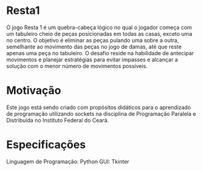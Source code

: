 # Resta1
O jogo Resta 1 é um quebra-cabeça lógico no qual o jogador começa com um tabuleiro cheio de peças posicionadas em todas as casas, exceto uma no centro. O objetivo é eliminar as peças pulando uma sobre a outra, semelhante ao movimento das peças no jogo de damas, até que reste apenas uma peça no tabuleiro. O desafio reside na habilidade de antecipar movimentos e planejar estratégias para evitar impasses e alcançar a solução com o menor número de movimentos possíveis.
# Motivação
Este jogo está sendo criado com propósitos didáticos para o aprendizado de programação utilizando sockets na disciplina de Programação Paralela e Distribuída no Instituto Federal do Ceará.
# Especificações
Linguagem de Programação: Python
GUI: Tkinter

